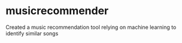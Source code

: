 # musicrecommender
Created a music recommendation tool relying on machine learning to identify similar songs
